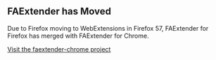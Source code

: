 FAExtender has Moved
---

Due to Firefox moving to WebExtensions in Firefox 57,
FAExtender for Firefox has merged with FAExtender for Chrome.

[Visit the faextender-chrome project](https://github.com/AndrewNeo/faextender-chrome)
